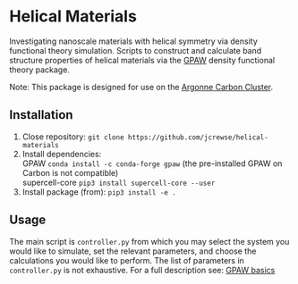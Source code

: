 # Helical Materials
Investigating nanoscale materials with helical symmetry via density functional theory simulation. Scripts to construct and calculate band structure properties of helical materials via the [GPAW](https://wiki.fysik.dtu.dk/gpaw/) density functional theory package. 

Note: This package is designed for use on the [Argonne Carbon Cluster](https://wiki.anl.gov/cnm/HPC/Carbon_Cluster_-_Overview).

## Installation
1. Close repository: `git clone https://github.com/jcrewse/helical-materials`
2. Install dependencies:  
GPAW `conda install -c conda-forge gpaw` (the pre-installed GPAW on Carbon is not compatible)  
supercell-core `pip3 install supercell-core --user`
3. Install package (from): `pip3 install -e .`

## Usage
The main script is `controller.py` from which you may select the system you would like to simulate, set the relevant parameters, and choose the calculations you would like to perform. The list of parameters in `controller.py` is not exhaustive. For a full description see: [GPAW basics](https://wiki.fysik.dtu.dk/gpaw/documentation/basic.html)
